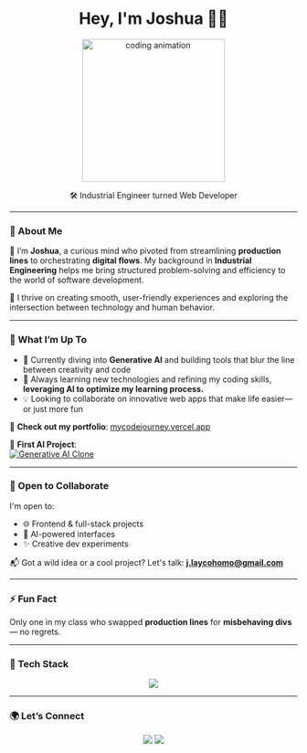 <h1 align="center">Hey, I'm Joshua 👨‍💻</h1>

<p align="center">
  <img src="https://media.giphy.com/media/qgQUggAC3Pfv687qPC/giphy.gif" width="250" alt="coding animation"/>
</p>

<p align="center">
  🛠️ Industrial Engineer turned Web Developer 
</p>

---

### 💼 About Me

🔧 I’m **Joshua**, a curious mind who pivoted from streamlining **production lines** to orchestrating **digital flows**. My background in **Industrial Engineering** helps me bring structured problem-solving and efficiency to the world of software development.

🎯 I thrive on creating smooth, user-friendly experiences and exploring the intersection between technology and human behavior.

---

### 🚀 What I’m Up To

- 🌱 Currently diving into **Generative AI** and building tools that blur the line between creativity and code  
- 🧠 Always learning new technologies and refining my coding skills, **leveraging AI to optimize my learning process.**
- 💡 Looking to collaborate on innovative web apps that make life easier—or just more fun  

🔗 **Check out my portfolio**: [mycodejourney.vercel.app](https://mycodejourney.vercel.app/)

🧪 **First AI Project**:  
[![Generative AI Clone](https://img.shields.io/badge/View_Project-%F0%9F%96%8C%EF%B8%8F-blue?style=flat-square)](https://joshualaycoh.github.io/Generative-AI-Clone/)

---


### 🤝 Open to Collaborate

I'm open to:
- 🌐 Frontend & full-stack projects
- 🤖 AI-powered interfaces
- ✨ Creative dev experiments

📬 Got a wild idea or a cool project? Let's talk: **j.laycohomo@gmail.com**

---

### ⚡ Fun Fact

Only one in my class who swapped **production lines** for **misbehaving divs** — no regrets.

---

### 🧰 Tech Stack

<p align="center">
  <img src="https://skillicons.dev/icons?i=js,nextjs,react,html,css,git,github,vercel,vscode,php,laravel,nodejs,express,postgresql,mysql" />
</p>

---

### 🌍 Let’s Connect

<p align="center">
  <a href="https://www.linkedin.com/in/joshua-laycoh/" target="_blank"><img src="https://img.shields.io/badge/LinkedIn-blue?style=for-the-badge&logo=linkedin" /></a>
  <a href="mailto:j.laycohomo@gmail.com"><img src="https://img.shields.io/badge/Email-D14836?style=for-the-badge&logo=gmail&logoColor=white" /></a>
</p>

